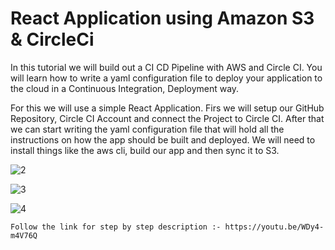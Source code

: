 # React Application using Amazon S3 & CircleCi

In this tutorial we will build out a CI CD Pipeline with AWS and Circle CI. You will learn how to write a yaml configuration file to deploy your application to the cloud in a Continuous Integration, Deployment way. 

For this we will use a simple React Application. Firs we will setup our GitHub Repository, Circle CI Account and connect the Project to Circle CI. After that we can start writing the yaml configuration file that will hold all the instructions on how the app should be built and deployed. We will need to install things like the aws cli, build our app and then sync it to S3.

![2](https://user-images.githubusercontent.com/104639044/236661127-9aafc967-9c41-47fa-b239-e6bb53a97239.png)

![3](https://user-images.githubusercontent.com/104639044/236661137-71c407d5-488f-4610-a0f5-43c4ee585665.png)

![4](https://user-images.githubusercontent.com/104639044/236661153-4b18e58c-bd34-4407-b031-951af0a88ec0.png)

```
Follow the link for step by step description :- https://youtu.be/WDy4-m4V76Q
```
